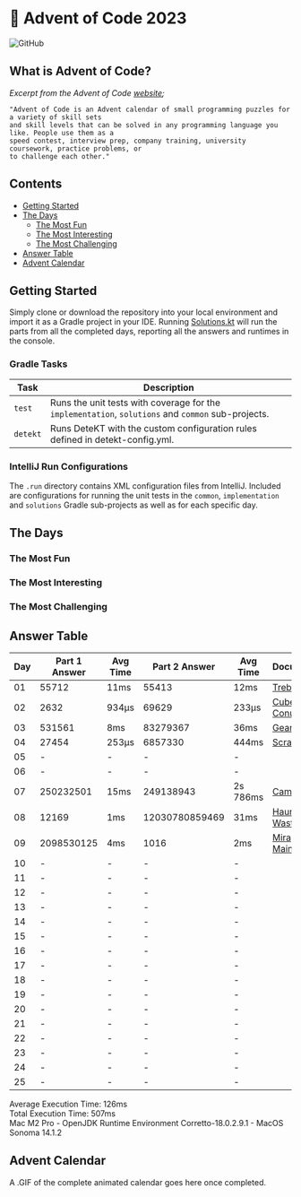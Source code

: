 # :christmas_tree: Advent of Code 2023

![GitHub](https://img.shields.io/badge/stars-18%2F50-yellow)

## What is Advent of Code?

_Excerpt from the Advent of Code [website](https://adventofcode.com/2020/about);_

    "Advent of Code is an Advent calendar of small programming puzzles for a variety of skill sets
    and skill levels that can be solved in any programming language you like. People use them as a
    speed contest, interview prep, company training, university coursework, practice problems, or
    to challenge each other."

## Contents
* [Getting Started](#getting-started)
* [The Days](#the-days)
    * [The Most Fun](#the-most-fun)
    * [The Most Interesting](#the-most-interesting)
    * [The Most Challenging](#the-most-challenging)
* [Answer Table](#answer-table)
* [Advent Calendar](#advent-calendar)

## Getting Started
Simply clone or download the repository into your local environment and import it as a Gradle project in your IDE.
Running [Solutions.kt](https://git.io/JII6v) will run the parts from all the completed days, reporting all the
answers and runtimes in the console.

### Gradle Tasks
| Task      | Description                                                                                        |
|-----------|----------------------------------------------------------------------------------------------------|
| `test`    | Runs the unit tests with coverage for the `implementation`, `solutions` and `common` sub-projects. |
| `detekt`  | Runs DeteKT with the custom configuration rules defined in detekt-config.yml.                      |

### IntelliJ Run Configurations
The `.run` directory contains XML configuration files from IntelliJ. Included are configurations for running the unit
tests in the `common`, `implementation` and `solutions` Gradle sub-projects as well as for each specific day.

## The Days

### The Most Fun
### The Most Interesting
### The Most Challenging

## Answer Table

| Day | Part 1 Answer | Avg Time | Part 2 Answer  | Avg Time | Documentation                       |
|-----|---------------|----------|----------------|----------|-------------------------------------|
| 01  | 55712         | 11ms     | 55413          | 12ms     | [Trebuchet?!](docs/DAY01.MD)        |
| 02  | 2632          | 934μs    | 69629          | 233μs    | [Cube Conundrum](docs/DAY02.MD)     |
| 03  | 531561        | 8ms      | 83279367       | 36ms     | [Gear Ratios](docs/DAY03.MD)        |
| 04  | 27454         | 253μs    | 6857330        | 444ms    | [Scratchcards](docs/DAY04.MD)       |
| 05  | -             | -        | -              | -        | [](docs/DAY05.MD)                   |
| 06  | -             | -        | -              | -        | [](docs/DAY06.MD)                   |
| 07  | 250232501     | 15ms     | 249138943      | 2s 786ms | [Camel Cards](docs/DAY07.MD)        |
| 08  | 12169         | 1ms      | 12030780859469 | 31ms     | [Haunted Wasteland](docs/DAY08.MD)  |
| 09  | 2098530125    | 4ms      | 1016           | 2ms      | [Mirage Maintenance](docs/DAY09.MD) |
| 10  | -             | -        | -              | -        | [](docs/DAY10.MD)                   |
| 11  | -             | -        | -              | -        | [](docs/DAY11.MD)                   |
| 12  | -             | -        | -              | -        | [](docs/DAY12.MD)                   |
| 13  | -             | -        | -              | -        | [](docs/DAY13.MD)                   |
| 14  | -             | -        | -              | -        | [](docs/DAY14.MD)                   |
| 15  | -             | -        | -              | -        | [](docs/DAY15.MD)                   |
| 16  | -             | -        | -              | -        | [](docs/DAY16.MD)                   |
| 17  | -             | -        | -              | -        | [](docs/DAY17.MD)                   |
| 18  | -             | -        | -              | -        | [](docs/DAY18.MD)                   |
| 19  | -             | -        | -              | -        | [](docs/DAY19.MD)                   |
| 20  | -             | -        | -              | -        | [](docs/DAY20.MD)                   |
| 21  | -             | -        | -              | -        | [](docs/DAY21.MD)                   |
| 22  | -             | -        | -              | -        | [](docs/DAY22.MD)                   |
| 23  | -             | -        | -              | -        | [](docs/DAY23.MD)                   |
| 24  | -             | -        | -              | -        | [](docs/DAY24.MD)                   |
| 25  | -             | -        | -              | -        | [](docs/DAY25.MD)                   |

Average Execution Time: 126ms \
Total Execution Time: 507ms \
Mac M2 Pro - OpenJDK Runtime Environment Corretto-18.0.2.9.1 - MacOS Sonoma 14.1.2

## Advent Calendar
A .GIF of the complete animated calendar goes here once completed.